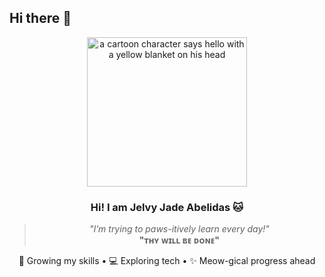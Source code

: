 ## Hi there 👋

<div align="center">
  <img src="https://media.tenor.com/pADZzEaZpHMAAAAj/cute-morning.gif" width="256" height="239.35999999999999" alt="a cartoon character says hello with a yellow blanket on his head" fetchpriority="high" style="max-width: 280px; background-color: unset;">

  ### Hi! I am **Jelvy Jade Abelidas** 🐱
  > *"I’m trying to paws-itively learn every day!"*  
  > **"ᴛʜʏ ᴡɪʟʟ ʙᴇ ᴅᴏɴᴇ"**

  🌱 Growing my skills • 💻 Exploring tech • ✨ Meow-gical progress ahead
</div>
